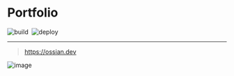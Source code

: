 # Portfolio

![build](https://img.shields.io/github/actions/workflow/status/ozwaldorf/ossian.dev/pages.yml?&style=for-the-badge)&nbsp;
![deploy](https://img.shields.io/github/deployments/ozwaldorf/ossian.dev/github-pages?label=deploy&style=for-the-badge)&nbsp;

---

> https://ossian.dev

![image](https://user-images.githubusercontent.com/8976745/209418661-bb436b8d-4446-44fe-802d-089d367cdee5.png)
